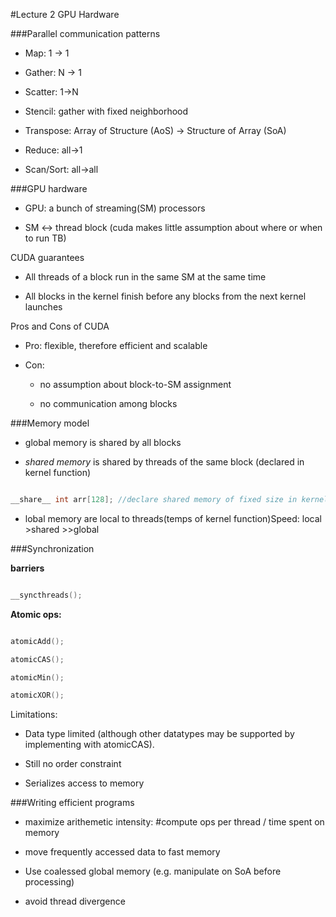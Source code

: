 #Lecture 2 GPU Hardware

###Parallel communication patterns

* Map: 1 -> 1

* Gather: N -> 1

* Scatter: 1->N

* Stencil: gather with fixed neighborhood

* Transpose: Array of Structure (AoS) -> Structure of Array (SoA)

* Reduce: all->1

* Scan/Sort: all->all

###GPU hardware

* GPU: a bunch of streaming(SM) processors

* SM <-> thread block (cuda makes little assumption about where or when to run TB)

CUDA guarantees

* All threads of a block run in the same SM at the same time

* All blocks in the kernel finish before any blocks from the next kernel launches

Pros and Cons of CUDA

* Pro: flexible, therefore efficient and scalable

* Con: 

  * no assumption about block-to-SM assignment 

  * no communication among blocks

###Memory model

* global memory is shared by all blocks

* _shared memory_ is shared by threads of the same block (declared in kernel function)

```c

__share__ int arr[128]; //declare shared memory of fixed size in kernel function

```

* lobal memory are local to threads(temps of kernel function)Speed: local >shared >>global

###Synchronization 

**barriers**

```c

__syncthreads();

```

**Atomic ops:**

```c

atomicAdd(); 

atomicCAS(); 

atomicMin(); 

atomicXOR();

```

Limitations:

* Data type limited (although other datatypes may be supported by implementing with atomicCAS).

* Still no order constraint

* Serializes access to memory

###Writing efficient programs

* maximize arithemetic intensity: #compute ops per thread / time spent on memory

* move frequently accessed data to fast memory

* Use coalessed global memory (e.g. manipulate on SoA before processing)

* avoid thread divergence


